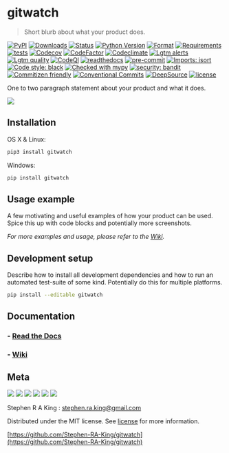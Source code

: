# gitwatch

> Short blurb about what your product does.

[![PyPI][pypi-image]][pypi-url]
[![Downloads][downloads-image]][downloads-url]
[![Status][status-image]][pypi-url]
[![Python Version][python-version-image]][pypi-url]
[![Format][format-image]][pypi-url]
[![Requirements][requirements-status-image]][requirements-status-url]
[![tests][tests-image]][tests-url]
[![Codecov][codecov-image]][codecov-url]
[![CodeFactor][codefactor-image]][codefactor-url]
[![Codeclimate][codeclimate-image]][codeclimate-url]
[![Lgtm alerts][lgtm-alerts-image]][lgtm-alerts-url]
[![Lgtm quality][lgtm-quality-image]][lgtm-quality-url]
[![CodeQl][codeql-image]][codeql-url]
[![readthedocs][readthedocs-image]][readthedocs-url]
[![pre-commit][pre-commit-image]][pre-commit-url]
[![Imports: isort][isort-image]][isort-url]
[![Code style: black][black-image]][black-url]
[![Checked with mypy][mypy-image]][mypy-url]
[![security: bandit][bandit-image]][bandit-url]
[![Commitizen friendly][commitizen-image]][commitizen-url]
[![Conventional Commits][conventional-commits-image]][conventional-commits-url]
[![DeepSource][deepsource-image]][deepsource-url]
[![license][license-image]][license-url]

One to two paragraph statement about your product and what it does.

![](assets/header.png)

## Installation

OS X & Linux:

```sh
pip3 install gitwatch
```

Windows:

```sh
pip install gitwatch
```

## Usage example

A few motivating and useful examples of how your product can be used. Spice this up with code blocks and potentially more screenshots.

_For more examples and usage, please refer to the [Wiki][wiki]._

## Development setup

Describe how to install all development dependencies and how to run an automated test-suite of some kind. Potentially do this for multiple platforms.

```sh
pip install --editable gitwatch
```

## Documentation

### - [**Read the Docs**](https://gitwatch.readthedocs.io/en/latest/)

### - [**Wiki**](https://github.com/Stephen-RA-King/gitwatch/wiki)

## Meta

[![](assets/linkedin.png)](https://linkedin.com/in/stephen-k-3a4644210)
[![](assets/github.png)](https://github.com/Stephen-RA-King)
[![](assets/pypi.png)](https://pypi.org/project/gitwatch/)
[![](assets/www.png)](https://www.justpython.tech)
[![](assets/email.png)](mailto:stephen.ra.king@gmail.com)
[![](assets/cv.png)](https://www.justpython.tech/cv)

Stephen R A King : stephen.ra.king@gmail.com

Distributed under the MIT license. See [license](license-url) for more information.

[https://github.com/Stephen-RA-King/gitwatch](https://github.com/Stephen-RA-King/gitwatch)

<!-- Markdown link & img dfn's -->

[bandit-image]: https://img.shields.io/badge/security-bandit-yellow.svg
[bandit-url]: https://github.com/PyCQA/bandit
[black-image]: https://img.shields.io/badge/code%20style-black-000000.svg
[black-url]: https://github.com/psf/black
[codeclimate-image]: https://api.codeclimate.com/v1/badges/7fc352185512a1dab75d/maintainability
[codeclimate-url]: https://codeclimate.com/github/Stephen-RA-King/gitwatch/maintainability
[codecov-image]: https://codecov.io/gh/Stephen-RA-King/gitwatch/branch/main/graph/badge.svg
[codecov-url]: https://app.codecov.io/gh/Stephen-RA-King/gitwatch
[codefactor-image]: https://www.codefactor.io/repository/github/Stephen-RA-King/gitwatch/badge
[codefactor-url]: https://www.codefactor.io/repository/github/Stephen-RA-King/gitwatch
[codeql-image]: https://github.com/Stephen-RA-King/gitwatch/actions/workflows/codeql-analysis.yml/badge.svg
[codeql-url]: https://github.com/Stephen-RA-King/gitwatch/actions/workflows/codeql-analysis.yml
[commitizen-image]: https://img.shields.io/badge/commitizen-friendly-brightgreen.svg
[commitizen-url]: http://commitizen.github.io/cz-cli/
[conventional-commits-image]: https://img.shields.io/badge/Conventional%20Commits-1.0.0-yellow.svg?style=flat-square
[conventional-commits-url]: https://conventionalcommits.org
[deepsource-image]: https://static.deepsource.io/deepsource-badge-light-mini.svg
[deepsource-url]: https://deepsource.io/gh/Stephen-RA-King/gitwatch/?ref=repository-badge
[downloads-image]: https://static.pepy.tech/personalized-badge/gitwatch?period=total&units=international_system&left_color=black&right_color=orange&left_text=Downloads
[downloads-url]: https://pepy.tech/project/gitwatch
[format-image]: https://img.shields.io/pypi/format/gitwatch
[isort-image]: https://img.shields.io/badge/%20imports-isort-%231674b1?style=flat&labelColor=ef8336
[isort-url]: https://github.com/pycqa/isort/
[lgtm-alerts-image]: https://img.shields.io/lgtm/alerts/g/Stephen-RA-King/wymple17.svg?logo=lgtm&logoWidth=18
[lgtm-alerts-url]: https://lgtm.com/projects/g/Stephen-RA-King/wymple17/alerts/
[lgtm-quality-image]: https://img.shields.io/lgtm/grade/python/g/Stephen-RA-King/wymple17.svg?logo=lgtm&logoWidth=18
[lgtm-quality-url]: https://lgtm.com/projects/g/Stephen-RA-King/wymple17/context:python
[license-image]: https://img.shields.io/pypi/l/gitwatch
[license-url]: https://github.com/Stephen-RA-King/gitwatch/blob/main/license
[mypy-image]: http://www.mypy-lang.org/static/mypy_badge.svg
[mypy-url]: http://mypy-lang.org/
[pre-commit-image]: https://img.shields.io/badge/pre--commit-enabled-brightgreen?logo=pre-commit&logoColor=white
[pre-commit-url]: https://github.com/pre-commit/pre-commit
[pypi-url]: https://pypi.org/project/gitwatch/
[pypi-image]: https://img.shields.io/pypi/v/gitwatch.svg
[python-version-image]: https://img.shields.io/pypi/pyversions/gitwatch
[readthedocs-image]: https://readthedocs.org/projects/gitwatch/badge/?version=latest
[readthedocs-url]: https://gitwatch.readthedocs.io/en/latest/?badge=latest
[requirements-status-image]: https://requires.io/github/Stephen-RA-King/gitwatch/requirements.svg?branch=main
[requirements-status-url]: https://requires.io/github/Stephen-RA-King/gitwatch/requirements/?branch=main
[status-image]: https://img.shields.io/pypi/status/gitwatch.svg
[tests-image]: https://github.com/Stephen-RA-King/gitwatch/actions/workflows/tests.yml/badge.svg
[tests-url]: https://github.com/Stephen-RA-King/gitwatch/actions/workflows/tests.yml
[wiki]: https://github.com/Stephen-RA-King/gitwatch/wiki

